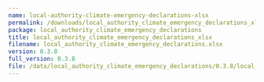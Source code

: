 ```yaml
---
name: local-authority-climate-emergency-declarations-xlsx
permalink: /downloads/local_authority_climate_emergency_declarations_xlsx/0_3_8
package: local_authority_climate_emergency_declarations
title: local_authority_climate_emergency_declarations_xlsx
filename: local_authority_climate_emergency_declarations.xlsx
version: 0.3.8
full_version: 0.3.8
file: /data/local_authority_climate_emergency_declarations/0.3.8/local_authority_climate_emergency_declarations.xlsx
---
```

